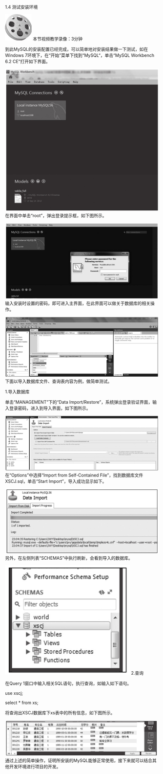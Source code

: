 ### 
  1.4 测试安装环境


<img class="my_markdown" class="h-pic" src="../images/Figure-0045-47.jpg" style="width:87px;  height: 86px; "/> 本节视频教学录像：3分钟

到此MySQL的安装配置已经完成，可以简单地对安装结果做一下测试，如在Windows 7环境下，在“开始”菜单下找到“MySQL“，单击“MySQL Workbench 6.2 CE”打开如下界面。

![Figure-0045-48.jpg](../images/Figure-0045-48.jpg)
在界面中单击“root”，弹出登录提示框，如下图所示。

![Figure-0046-49.jpg](../images/Figure-0046-49.jpg)
输入安装时设置的密码，即可进入主界面，在此界面可以做关于数据库的相关操作。

![Figure-0046-50.jpg](../images/Figure-0046-50.jpg)
下面以导入数据库文件、查询表内容为例，做简单测试。

1.导入数据库

单击“MANAGEMENT”下的“Data Import/Restore”，系统弹出登录验证界面，输入登录密码，进入到导入界面，如下图所示。

![Figure-0046-51.jpg](../images/Figure-0046-51.jpg)
在“Options”中选择“Import from Self-Contained File”，找到数据库文件XSCJ.sql，单击“Start Import”，导入成功显示如下。

![Figure-0047-52.jpg](../images/Figure-0047-52.jpg)
另外，在左侧列表“SCHEMAS”中执行刷新，会看到导入的数据库。

![Figure-0047-53.jpg](../images/Figure-0047-53.jpg)
2.查询

在Query 1窗口中输入相关SQL语句，执行查询，如输入如下语句。

use xscj;

select * from xs;

将查询出XSCJ数据库下xs表中的所有信息，如下图所示。

![Figure-0047-54.jpg](../images/Figure-0047-54.jpg)
通过上述的简单操作，证明所安装的MySQL能够正常使用，接下来就可以结合其他开发环境进行项目的开发。

